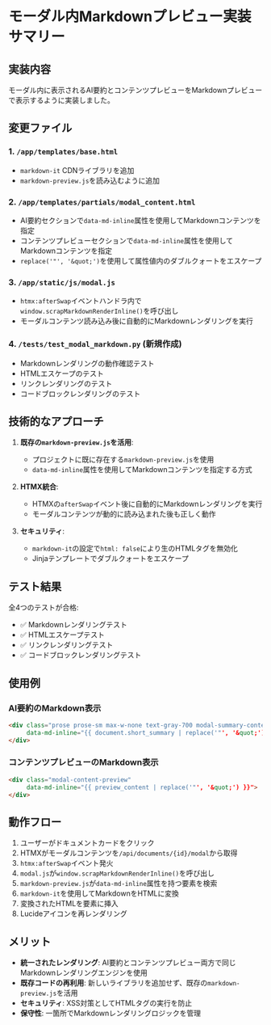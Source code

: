# モーダル内Markdownプレビュー実装サマリー

## 実装内容

モーダル内に表示されるAI要約とコンテンツプレビューをMarkdownプレビューで表示するように実装しました。

## 変更ファイル

### 1. `/app/templates/base.html`
- `markdown-it` CDNライブラリを追加
- `markdown-preview.js`を読み込むように追加

### 2. `/app/templates/partials/modal_content.html`
- AI要約セクションで`data-md-inline`属性を使用してMarkdownコンテンツを指定
- コンテンツプレビューセクションで`data-md-inline`属性を使用してMarkdownコンテンツを指定
- `replace('"', '&quot;')`を使用して属性値内のダブルクォートをエスケープ

### 3. `/app/static/js/modal.js`
- `htmx:afterSwap`イベントハンドラ内で`window.scrapMarkdownRenderInline()`を呼び出し
- モーダルコンテンツ読み込み後に自動的にMarkdownレンダリングを実行

### 4. `/tests/test_modal_markdown.py` (新規作成)
- Markdownレンダリングの動作確認テスト
- HTMLエスケープのテスト
- リンクレンダリングのテスト
- コードブロックレンダリングのテスト

## 技術的なアプローチ

1. **既存の`markdown-preview.js`を活用**: 
   - プロジェクトに既に存在する`markdown-preview.js`を使用
   - `data-md-inline`属性を使用してMarkdownコンテンツを指定する方式

2. **HTMX統合**:
   - HTMXの`afterSwap`イベント後に自動的にMarkdownレンダリングを実行
   - モーダルコンテンツが動的に読み込まれた後も正しく動作

3. **セキュリティ**:
   - `markdown-it`の設定で`html: false`により生のHTMLタグを無効化
   - Jinjaテンプレートでダブルクォートをエスケープ

## テスト結果

全4つのテストが合格:
- ✅ Markdownレンダリングテスト
- ✅ HTMLエスケープテスト
- ✅ リンクレンダリングテスト
- ✅ コードブロックレンダリングテスト

## 使用例

### AI要約のMarkdown表示
```html
<div class="prose prose-sm max-w-none text-gray-700 modal-summary-content" 
     data-md-inline="{{ document.short_summary | replace('"', '&quot;') }}">
</div>
```

### コンテンツプレビューのMarkdown表示
```html
<div class="modal-content-preview" 
     data-md-inline="{{ preview_content | replace('"', '&quot;') }}">
</div>
```

## 動作フロー

1. ユーザーがドキュメントカードをクリック
2. HTMXがモーダルコンテンツを`/api/documents/{id}/modal`から取得
3. `htmx:afterSwap`イベント発火
4. `modal.js`が`window.scrapMarkdownRenderInline()`を呼び出し
5. `markdown-preview.js`が`data-md-inline`属性を持つ要素を検索
6. `markdown-it`を使用してMarkdownをHTMLに変換
7. 変換されたHTMLを要素に挿入
8. Lucideアイコンを再レンダリング

## メリット

- **統一されたレンダリング**: AI要約とコンテンツプレビュー両方で同じMarkdownレンダリングエンジンを使用
- **既存コードの再利用**: 新しいライブラリを追加せず、既存の`markdown-preview.js`を活用
- **セキュリティ**: XSS対策としてHTMLタグの実行を防止
- **保守性**: 一箇所でMarkdownレンダリングロジックを管理
